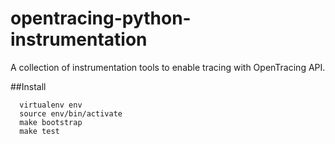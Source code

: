 # opentracing-python-instrumentation

A collection of instrumentation tools to enable tracing with OpenTracing API.

##Install

```
  virtualenv env
  source env/bin/activate
  make bootstrap
  make test
```

